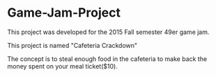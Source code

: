 # Game-Jam-Project
This project was developed for the 2015 Fall semester 49er game jam. 

This project is named "Cafeteria Crackdown" 

The concept is to steal enough food in the cafeteria to make back the money spent on your meal ticket($10). 
